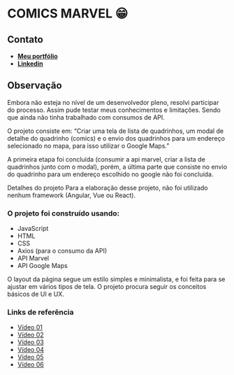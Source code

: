 <h1>COMICS MARVEL 😁</h1>

<h2>Contato</h2>
<ul>
    <li><strong><a href="https://anderson.vercel.app/" target="_blank">Meu portfólio</a></strong></li>
    <li><strong><a href="https://www.linkedin.com/in/andersonsilva7/" target="_blank">Linkedin</a></strong></li>
</ul>

<h2>Observação</h2>

Embora não esteja no nível de um desenvolvedor pleno, resolvi participar do processo. Assim pude testar meus
conhecimentos e limitações. Sendo que ainda não tinha trabalhado com consumos de API.

O projeto consiste em: “Criar uma tela de lista de quadrinhos, um modal de detalhe do quadrinho (comics) e o envio
dos
quadrinhos para um endereço selecionado no mapa, para isso utilizar o Google Maps.”

A primeira etapa foi concluída (consumir a api marvel, criar a lista de quadrinhos junto com o modal), porém, a
última
parte que consiste no envio do quadrinho para um endereço escolhido no google não foi concluída.

Detalhes do projeto
Para a elaboração desse projeto, não foi utilizado nenhum framework (Angular, Vue ou React).

<h3>O projeto foi construído usando:</h3>
<ul>
    <li>JavaScript</li>
    <li>HTML</li>
    <li>CSS</li>
    <li>Axios (para o consumo da API)</li>
    <li>API Marvel</li>
    <li>API Google Maps</li>
</ul>

O layout da página segue um estilo simples e minimalista, e foi feita para se ajustar em vários tipos de tela.
O projeto procura seguir os conceitos básicos de UI e UX.

<h3>Links de referência</h3>
    
<ul>
    <li><a href="https://www.youtube.com/watch?v=hg66uftLsTQ" target="_blank">Vídeo 01</a></li>
    <li><a href="https://www.youtube.com/watch?v=kHjnnEBVgw4" target="_blank">Vídeo 02</a></li>
    <li><a href="https://www.youtube.com/watch?v=jlqgqSFIKPU" target="_blank">Vídeo 03</a></li>
    <li><a href="https://www.youtube.com/watch?v=HgayBu0FSjA&list=PLfeu5i2CGb0sDdiR_RpWbH-758luP3_fj&index=2" target="_blank">Vídeo 04</a></li>
    <li><a href="https://www.youtube.com/watch?v=xZhRP4_o6z4">Vídeo 05</a></li>
    <li><a href="https://developer.mozilla.org/pt-BR/">Vídeo 06</a></li>
</ul>
